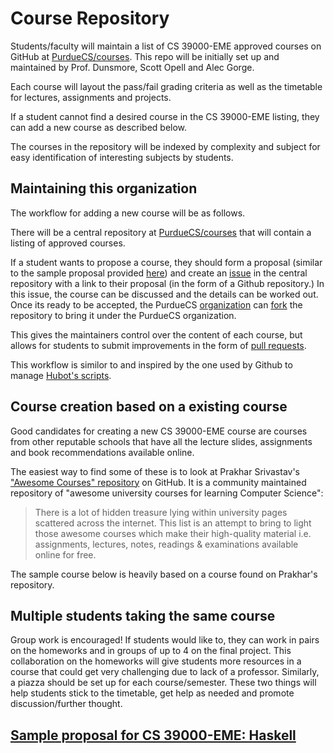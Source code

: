 # Course Repository

Students/faculty will maintain a list of CS 39000-EME approved courses on GitHub at [PurdueCS/courses](https://github.com/purduecs/courses). This repo will be initially set up and maintained by Prof. Dunsmore, Scott Opell and Alec Gorge.

Each course will layout the pass/fail grading criteria as well as the timetable for lectures, assignments and projects.

If a student cannot find a desired course in the CS 39000-EME listing, they can add a new course as described below.

The courses in the repository will be indexed by complexity and subject for easy identification of interesting subjects by students.

## Maintaining this organization

The workflow for adding a new course will be as follows.

There will be a central repository at [PurdueCS/courses](https://github.com/purduecs/courses) that will contain a listing of approved courses.

If a student wants to propose a course, they should form a proposal (similar to the sample proposal provided [here](sample_haskell_proposal.md)) and create an [issue](https://help.github.com/articles/about-issues/) in the central repository with a link to their proposal (in the form of a Github repository.) In this issue, the course can be discussed and the details can be worked out. Once its ready to be accepted, the PurdueCS [organization](https://help.github.com/articles/about-organizations/) can [fork](https://help.github.com/articles/fork-a-repo/) the repository to bring it under the PurdueCS organization.

This gives the maintainers control over the content of each course, but allows for students to submit improvements in the form of [pull requests](https://help.github.com/articles/using-pull-requests/).

This workflow is similor to and inspired by the one used by Github to manage [Hubot's scripts](https://github.com/hubot-scripts/packages).
## Course creation based on a existing course

Good candidates for creating a new CS 39000-EME course are courses from other reputable schools that have all the lecture slides, assignments and book recommendations available online.

The easiest way to find some of these is to look at Prakhar Srivastav's ["Awesome Courses" repository](https://github.com/prakhar1989/awesome-courses) on GitHub. It is a community maintained repository of "awesome university courses for learning Computer Science":

> There is a lot of hidden treasure lying within university pages scattered across the internet. This list is an attempt to bring to light those awesome courses which make their high-quality material i.e. assignments, lectures, notes, readings & examinations available online for free.

The sample course below is heavily based on a course found on Prakhar's repository.


## Multiple students taking the same course

Group work is encouraged! If students would like to, they can work in pairs on the homeworks and in groups of up to 4 on the final project. This collaboration on the homeworks will give students more resources in a course that could get very challenging due to lack of a professor. Similarly, a piazza should be set up for each course/semester. These two things will help students stick to the timetable, get help as needed and promote discussion/further thought.

## [Sample proposal for CS 39000-EME: Haskell](proposal.md)

